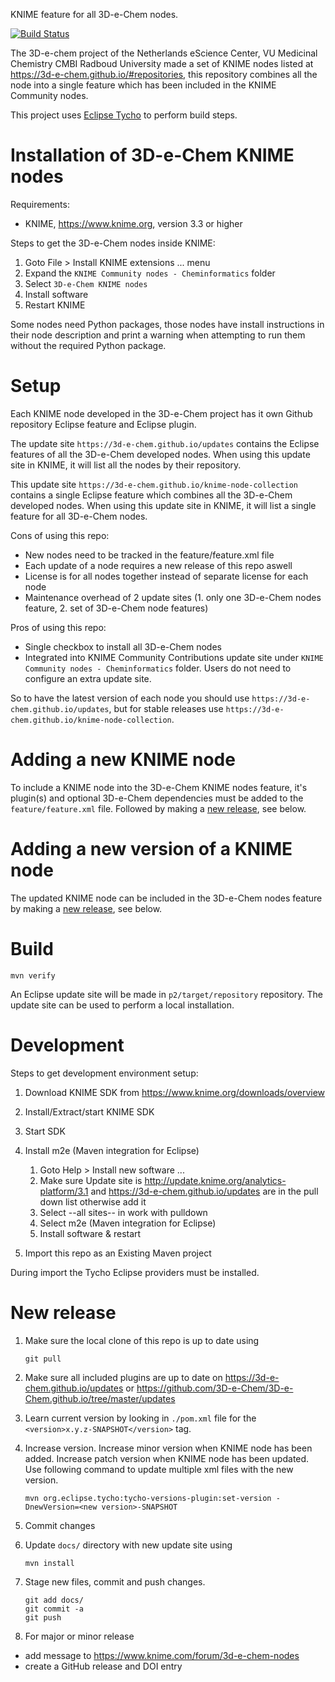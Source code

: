 KNIME feature for all 3D-e-Chem nodes.

[![Build Status](https://travis-ci.org/3D-e-Chem/knime-node-collection.svg?branch=master)](https://travis-ci.org/3D-e-Chem/knime-node-collection)

The 3D-e-chem project of the Netherlands eScience Center, VU Medicinal Chemistry
CMBI Radboud University made a set of KNIME nodes listed at https://3d-e-chem.github.io/#repositories, this repository combines all the node into a single feature which has been
included in the KNIME Community nodes.

This project uses [Eclipse Tycho](https://www.eclipse.org/tycho/) to perform build steps.

# Installation of 3D-e-Chem KNIME nodes

Requirements:

* KNIME, https://www.knime.org, version 3.3 or higher

Steps to get the 3D-e-Chem nodes inside KNIME:

1. Goto File > Install KNIME extensions ... menu
2. Expand the `KNIME Community nodes - Cheminformatics` folder
3. Select `3D-e-Chem KNIME nodes`
4. Install software
5. Restart KNIME

Some nodes need Python packages, those nodes have install instructions in their node description and print a warning when attempting to run them without the required Python package.

# Setup

Each KNIME node developed in the 3D-e-Chem project has it own Github repository Eclipse feature and Eclipse plugin.

The update site `https://3d-e-chem.github.io/updates` contains the Eclipse features of all the 3D-e-Chem developed nodes.
When using this update site in KNIME, it will list all the nodes by their repository.

This update site `https://3d-e-chem.github.io/knime-node-collection` contains a single Eclipse feature which combines all the 3D-e-Chem developed nodes.
When using this update site in KNIME, it will list a single feature for all 3D-e-Chem nodes.

Cons of using this repo:

* New nodes need to be tracked in the feature/feature.xml file
* Each update of a node requires a new release of this repo aswell
* License is for all nodes together instead of separate license for each node
* Maintenance overhead of 2 update sites (1. only one 3D-e-Chem nodes feature, 2. set of 3D-e-Chem node features)

Pros of using this repo:

* Single checkbox to install all 3D-e-Chem nodes
* Integrated into KNIME Community Contributions update site under `KNIME Community nodes - Cheminformatics` folder. Users do not need to configure an extra update site.

So to have the latest version of each node you should use `https://3d-e-chem.github.io/updates`, but for stable releases use `https://3d-e-chem.github.io/knime-node-collection`.

# Adding a new KNIME node

To include a KNIME node into the 3D-e-Chem KNIME nodes feature, it's plugin(s) and optional 3D-e-Chem dependencies must be added to the `feature/feature.xml` file.
Followed by making a [new release](#new-release), see below.

# Adding a new version of a KNIME node

The updated KNIME node can be included in the 3D-e-Chem nodes feature by making a [new release](#new-release), see below.

# Build

```
mvn verify
```

An Eclipse update site will be made in `p2/target/repository` repository.
The update site can be used to perform a local installation.

# Development

Steps to get development environment setup:

1. Download KNIME SDK from https://www.knime.org/downloads/overview
2. Install/Extract/start KNIME SDK
3. Start SDK
4. Install m2e (Maven integration for Eclipse)

    1. Goto Help > Install new software ...
    2. Make sure Update site is http://update.knime.org/analytics-platform/3.1 and https://3d-e-chem.github.io/updates are in the pull down list otherwise add it
    3. Select --all sites-- in work with pulldown
    4. Select m2e (Maven integration for Eclipse)
    6. Install software & restart

5. Import this repo as an Existing Maven project

During import the Tycho Eclipse providers must be installed.

# New release

1. Make sure the local clone of this repo is up to date using

    ```
    git pull
    ```

2. Make sure all included plugins are up to date on https://3d-e-chem.github.io/updates or https://github.com/3D-e-Chem/3D-e-Chem.github.io/tree/master/updates
3. Learn current version by looking in `./pom.xml` file for the `<version>x.y.z-SNAPSHOT</version>` tag.
4. Increase version. Increase minor version when KNIME node has been added. Increase patch version when KNIME node has been updated. Use following command to update multiple xml files with the new version.

    ```
    mvn org.eclipse.tycho:tycho-versions-plugin:set-version -DnewVersion=<new version>-SNAPSHOT
    ```

5. Commit changes
6. Update `docs/` directory with new update site using

    ```
    mvn install
    ```

7. Stage new files, commit and push changes.

    ```
    git add docs/
    git commit -a
    git push
    ```

8. For major or minor release

  * add message to https://www.knime.com/forum/3d-e-chem-nodes
  * create a GitHub release and DOI entry
